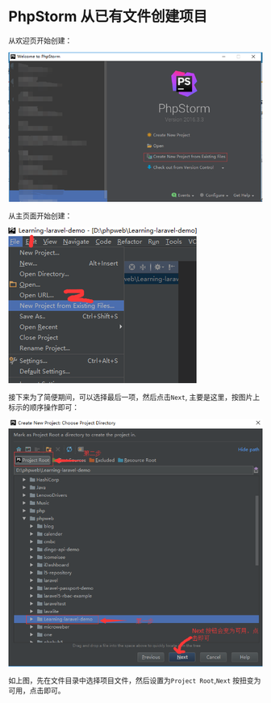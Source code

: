 # PhpStorm 从已有文件创建项目

从欢迎页开始创建：

![](../src/oDZUpYNxPy.png)

从主页面开始创建：

![](../src/6o0g0a3ox8.png)

接下来为了简便期间，可以选择最后一项，然后点击`Next`,
主要是这里，按图片上标示的顺序操作即可：

![](../src/O7mTFC3Tza.png)

如上图，先在文件目录中选择项目文件，然后设置为`Project Root`,`Next` 按扭变为可用，点击即可。